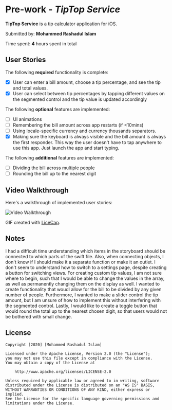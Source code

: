 # Pre-work - *TipTop Service*

**TipTop Service** is a tip calculator application for iOS.

Submitted by: **Mohammed Rashadul Islam**

Time spent: **4** hours spent in total

## User Stories

The following **required** functionality is complete:

* [x] User can enter a bill amount, choose a tip percentage, and see the tip and total values.
* [x] User can select between tip percentages by tapping different values on the segmented control and the tip value is updated accordingly

The following **optional** features are implemented:

* [ ] UI animations
* [ ] Remembering the bill amount across app restarts (if <10mins)
* [ ] Using locale-specific currency and currency thousands separators.
* [x] Making sure the keyboard is always visible and the bill amount is always the first responder. This way the user doesn't have to tap anywhere to use this app. Just launch the app and start typing.

The following **additional** features are implemented:

- [ ] Dividing the bill across multiple people
- [ ] Rounding the bill up to the nearest digit

## Video Walkthrough

Here's a walkthrough of implemented user stories:

<img src='http://i.imgur.com/link/to/your/gif/file.gif' title='Video Walkthrough' width='' alt='Video Walkthrough' />

GIF created with [LiceCap](http://www.cockos.com/licecap/).

## Notes

I had a difficult time understanding which items in the storyboard should be connected to which parts of the swift file. Also, when connecting objects, I don't know if I should make it a separate function or make it an outlet. I don't seem to understand how to switch to a settings page, despite creating a button for switching views. For creating custom tip values, I am not sure where to begin, such that I would be able to change the values in the array, as well as permanently changing them on the display as well. I wanted to create functionality that woudl allow for the bill to be divided by any given number of people. Furthermore, I wanted to make a slider control the tip amount, but I am unsure of how to implement this without interfering with the segmented control. Lastly, I would like to create a toggle button that would round the total up to the nearest chosen digit, so that users would not be bothered with small change.

## License

    Copyright [2020] [Mohammed Rashadul Islam]

    Licensed under the Apache License, Version 2.0 (the "License");
    you may not use this file except in compliance with the License.
    You may obtain a copy of the License at

        http://www.apache.org/licenses/LICENSE-2.0

    Unless required by applicable law or agreed to in writing, software
    distributed under the License is distributed on an "AS IS" BASIS,
    WITHOUT WARRANTIES OR CONDITIONS OF ANY KIND, either express or implied.
    See the License for the specific language governing permissions and
    limitations under the License.
